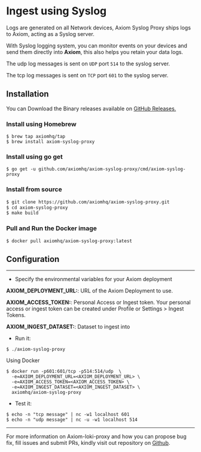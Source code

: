 <div class="axi-header">
  <h1>Ingest using Syslog</h1>
</div>

Logs are generated on all Network devices, Axiom Syslog Proxy ships logs to Axiom, acting as a Syslog server.

With Syslog logging system, you can monitor events on your devices and send them directly into **Axiom**, this also helps you retain your data logs. 

The udp log messages is sent on `UDP` port `514` to the syslog server. 

The tcp log messages is sent on `TCP` port `601` to the syslog server. 

## Installation

You can Download the Binary releases available on [GitHub Releases.](https://github.com/axiomhq/axiom-syslog-proxy/releases/tag/v0.1.4)

### Install using Homebrew

```shell
$ brew tap axiomhq/tap
$ brew install axiom-syslog-proxy
```

### Install using go get

```shell
$ go get -u github.com/axiomhq/axiom-syslog-proxy/cmd/axiom-syslog-proxy
```

### Install from source

```bash
$ git clone https://github.com/axiomhq/axiom-syslog-proxy.git
$ cd axiom-syslog-proxy
$ make build
```

### Pull and Run the Docker image 

```shell 
$ docker pull axiomhq/axiom-syslog-proxy:latest
```

## Configuration

---

- Specify the environmental variables for your Axiom deployment

**AXIOM_DEPLOYMENT_URL:**: URL of the Axiom Deployment to use. 

**AXIOM_ACCESS_TOKEN:**: Personal Access or Ingest token. Your personal access or ingest token can be created under Profile or Settings > Ingest Tokens.

**AXIOM_INGEST_DATASET:**:  Dataset to ingest into

- Run it:

```shell
$ ./axiom-syslog-proxy
```

Using Docker

```shell
$ docker run -p601:601/tcp -p514:514/udp  \
  -e=AXIOM_DEPLOYMENT_URL=<AXIOM_DEPLOYMENT_URL> \
  -e=AXIOM_ACCESS_TOKEN=<AXIOM_ACCESS_TOKEN> \
  -e=AXIOM_INGEST_DATASET=<AXIOM_INGEST_DATASET> \
  axiomhq/axiom-syslog-proxy
```

- Test it:

```shell
$ echo -n "tcp message" | nc -w1 localhost 601
$ echo -n "udp message" | nc -u -w1 localhost 514
```

---

For more information on Axiom-loki-proxy and how you can propose bug fix, fill issues and submit PRs, kindly visit out repository on [Github](https://github.com/axiomhq/axiom-syslog-proxy). 










